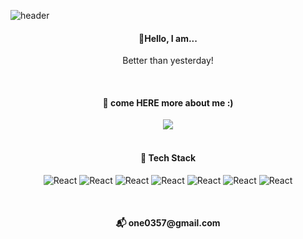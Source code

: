 


![header](https://capsule-render.vercel.app/api?type=waving&color=D0E8FA&height=300&section=header&text=welcome,%20my%20Hub&fontSize=60)

<div align="center">
  <h4>🎈Hello, I am... </h4>
  <p> Better than yesterday!</p>
  <br/>
  <h4>💃 come HERE more about me :) </h4>
 <a href="https://kbh224.tistory.com/" target="_blank"><img src="https://img.shields.io/badge/Development%20Blog-black?style=flat&logo=blog&logoColor=000000"/> </a>
  <br/>
  <br/>
  <h4>📌 Tech Stack  </h4>
  
  
![React](https://img.shields.io/badge/Python-white?style=flat&logo=Python&logoColor=3776A) 
![React](https://img.shields.io/badge/Django-white?style=flat&logo=Django&logoColor=092E20) ![React](https://img.shields.io/badge/Django%20Rest%20Framework-white?style=flat&logo=djangorestframework&logoColor=092E20)
![React](https://img.shields.io/badge/MySQL-white?style=flat&logo=Mysql&logoColor=4479A1) ![React](https://img.shields.io/badge/Docker-white?style=flat&logo=docker&logoColor=2496ED)
![React](https://img.shields.io/badge/Javascript-white?style=flat&logo=javascript&logoColor=F7DF1E) ![React](https://img.shields.io/badge/React-white?style=flat&logo=react&logoColor=61DAFB) 

  
  <br/>
  <h4>📬 one0357@gmail.com  </h4>

</div>
